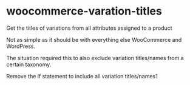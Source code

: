 # woocommerce-varation-titles
Get the titles of variations from all attributes assigned to a product

Not as simple as it should be with everything else WooCommerce and WordPress.

The situation required this to also exclude variation titles/names from a certain taxonomy.

Remove the if statement to include all variation titles/names1

